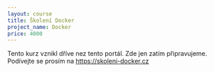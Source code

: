 ```yaml
---
layout: course
title: Školení Docker
project_name: Docker
price: 4000
---
```


Tento kurz vznikl dříve nez tento portál. Zde jen zatím připravujeme. Podívejte se prosím na <https://skoleni-docker.cz>

